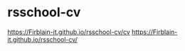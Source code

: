 # rsschool-cv
https://Firblain-it.github.io/rsschool-cv/cv
https://Firblain-it.github.io/rsschool-cv/
